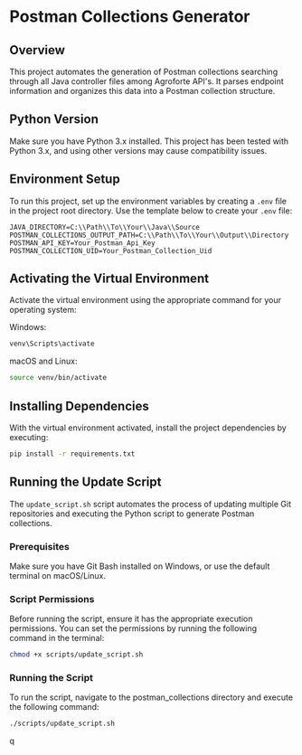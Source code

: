 # Postman Collections Generator 

## Overview
This project automates the generation of Postman collections searching through all Java controller files among Agroforte API's. It parses endpoint information and organizes this data into a Postman collection structure. 

## Python Version
Make sure you have Python 3.x installed. This project has been tested with Python 3.x, and using other versions may cause compatibility issues.

## Environment Setup
To run this project, set up the environment variables by creating a `.env` file in the project root directory. Use the template below to create your `.env` file:

```plaintext
JAVA_DIRECTORY=C:\\Path\\To\\Your\\Java\\Source
POSTMAN_COLLECTIONS_OUTPUT_PATH=C:\\Path\\To\\Your\\Output\\Directory
POSTMAN_API_KEY=Your_Postman_Api_Key
POSTMAN_COLLECTION_UID=Your_Postman_Collection_Uid
```

## Activating the Virtual Environment
Activate the virtual environment using the appropriate command for your operating system:

Windows:
```bash
venv\Scripts\activate
```

macOS and Linux:
```bash
source venv/bin/activate
```


## Installing Dependencies
With the virtual environment activated, install the project dependencies by executing:
```bash
pip install -r requirements.txt
```

## Running the Update Script

The `update_script.sh` script automates the process of updating multiple Git repositories and executing the Python script to generate Postman collections.

### Prerequisites
Make sure you have Git Bash installed on Windows, or use the default terminal on macOS/Linux.

### Script Permissions

Before running the script, ensure it has the appropriate execution permissions. You can set the permissions by running the following command in the terminal:

```bash
chmod +x scripts/update_script.sh
```

### Running the Script
To run the script, navigate to the postman_collections directory and execute the following command:
```bash
./scripts/update_script.sh
```

q